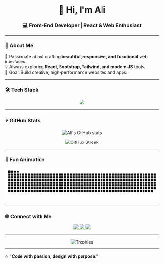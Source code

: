 <h1 align="center">👋 Hi, I'm Ali</h1>
<h3 align="center">💻 Front-End Developer | React & Web Enthusiast</h3>

---

### 🧠 About Me  
🌟 Passionate about crafting **beautiful, responsive, and functional** web interfaces.  
💡 Always exploring **React, Bootstrap, Tailwind, and modern JS** tools.  
🎯 Goal: Build creative, high-performance websites and apps.

---

### 🛠️ Tech Stack
<p align="center">
  <img src="https://skillicons.dev/icons?i=html,css,js,react,bootstrap,tailwind,git,github,vscode" />
</p>

---

### ⚡ GitHub Stats
<p align="center">
  <img src="https://github-readme-stats.vercel.app/api?username=YourGitHubUsername&show_icons=true&theme=tokyonight" alt="Ali's GitHub stats" />
</p>

<p align="center">
  <img src="https://github-readme-streak-stats.herokuapp.com/?user=YourGitHubUsername&theme=tokyonight" alt="GitHub Streak" />
</p>

---

### 🎨 Fun Animation
<p align="center">
  <img src="https://github.com/Platane/snk/raw/output/github-contribution-grid-snake.svg" alt="Snake animation" />
</p>

---

### 🌐 Connect with Me
<p align="center">
  <a href="https://www.linkedin.com/in/your-linkedin-profile" target="_blank">
    <img src="https://img.shields.io/badge/LinkedIn-blue?style=for-the-badge&logo=linkedin" />
  </a>
  <a href="mailto:yourmail@gmail.com">
    <img src="https://img.shields.io/badge/Gmail-red?style=for-the-badge&logo=gmail" />
  </a>
  <a href="https://your-portfolio-link.com" target="_blank">
    <img src="https://img.shields.io/badge/Portfolio-black?style=for-the-badge&logo=vercel" />
  </a>
</p>

---

<p align="center">
  <img src="https://github-profile-trophy.vercel.app/?username=YourGitHubUsername&theme=onedark&row=1&column=6" alt="Trophies" />
</p>

---

⭐ **"Code with passion, design with purpose."**
